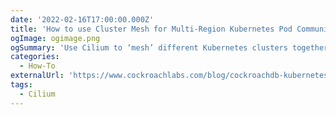 ```yaml
---
date: '2022-02-16T17:00:00.000Z'
title: 'How to use Cluster Mesh for Multi-Region Kubernetes Pod Communication'
ogImage: ogimage.png
ogSummary: 'Use Cilium to ‘mesh’ different Kubernetes clusters together and allow cross cluster Pod to Pod communication in multi-region application architecture.'
categories:
  - How-To
externalUrl: 'https://www.cockroachlabs.com/blog/cockroachdb-kubernetes-cilium/'
tags:
  - Cilium
---
```

